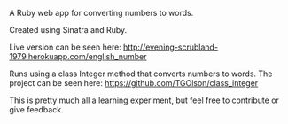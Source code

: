 A Ruby web app for converting numbers to words.

Created using Sinatra and Ruby.

Live version can be seen here: http://evening-scrubland-1979.herokuapp.com/english_number

Runs using a class Integer method that converts numbers to words. The project can be seen here: https://github.com/TGOlson/class_integer

This is pretty much all a learning experiment, but feel free to contribute or give feedback.